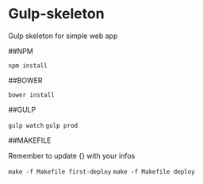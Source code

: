 # Gulp-skeleton
Gulp skeleton for simple web app

##NPM

```npm install```

##BOWER

```bower install```

##GULP

```gulp watch```
```gulp prod```

##MAKEFILE

Remember to update {} with your infos

```make -f Makefile first-deploy```
```make -f Makefile deploy```